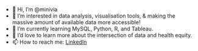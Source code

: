 - 👋 Hi, I’m @minivia
- 👀 I’m interested in data analysis, visualisation tools, & making the massive amount of available data more accessible!
- 🌱 I’m currently learning MySQL, Python, R, and Tableau.
- 💞️ I’d love to learn more about the intersection of data and health equity.
- 📫 How to reach me: [LinkedIn](https://www.linkedin.com/in/minivia-fernandes/)

<!---
minivia/minivia is a ✨ special ✨ repository because its `README.md` (this file) appears on your GitHub profile.
You can click the Preview link to take a look at your changes.
--->
